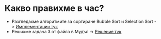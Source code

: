 # Какво правихме в час?
- Разгледахме алгоритмите за сортиране Bubble Sort и Selection Sort -> [Имплементации тук](https://github.com/DimitarSht/Informatics_9A_2024_2025/tree/main/Grade_9/Term_01/Week_11_Sorting_29_11_2024/Solutions)
- Решихме задача 3 от файла в Мудъл -> [Решение тук](https://github.com/DimitarSht/Informatics_9A_2024_2025/tree/main/Grade_9/Term_01/Week_11_Sorting_29_11_2024/Solutions)